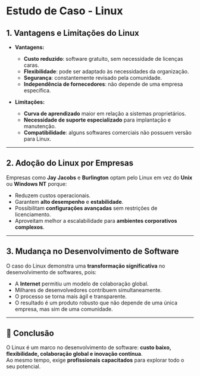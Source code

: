 # Estudo de Caso - Linux

## 1. Vantagens e Limitações do Linux
- **Vantagens:**
  - **Custo reduzido**: software gratuito, sem necessidade de licenças caras.
  - **Flexibilidade**: pode ser adaptado às necessidades da organização.
  - **Segurança**: constantemente revisado pela comunidade.
  - **Independência de fornecedores**: não depende de uma empresa específica.

- **Limitações:**
  - **Curva de aprendizado** maior em relação a sistemas proprietários.
  - **Necessidade de suporte especializado** para implantação e manutenção.
  - **Compatibilidade**: alguns softwares comerciais não possuem versão para Linux.

---

## 2. Adoção do Linux por Empresas
Empresas como **Jay Jacobs** e **Burlington** optam pelo Linux em vez do **Unix** ou **Windows NT** porque:
- Reduzem custos operacionais.
- Garantem **alto desempenho** e **estabilidade**.
- Possibilitam **configurações avançadas** sem restrições de licenciamento.
- Aproveitam melhor a escalabilidade para **ambientes corporativos complexos**.

---

## 3. Mudança no Desenvolvimento de Software
O caso do Linux demonstra uma **transformação significativa** no desenvolvimento de softwares, pois:
- A **Internet** permitiu um modelo de colaboração global.
- Milhares de desenvolvedores contribuem simultaneamente.
- O processo se torna mais ágil e transparente.
- O resultado é um produto robusto que não depende de uma única empresa, mas sim de uma comunidade.

---

## 📌 Conclusão
O Linux é um marco no desenvolvimento de software: **custo baixo, flexibilidade, colaboração global e inovação contínua**.  
Ao mesmo tempo, exige **profissionais capacitados** para explorar todo o seu potencial.
